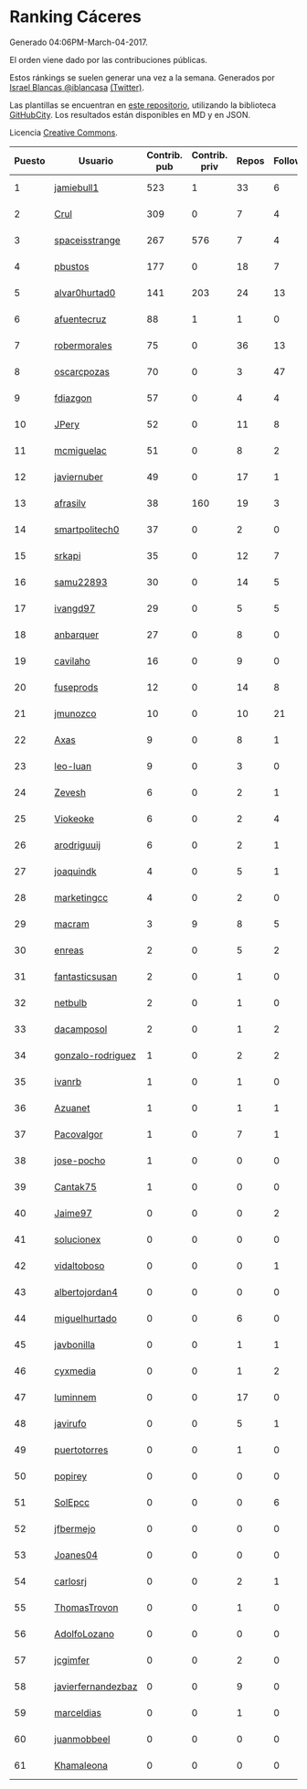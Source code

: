 # Ranking Cáceres

Generado 04:06PM-March-04-2017.

El orden viene dado por las contribuciones públicas.

Estos ránkings se suelen generar una vez a la semana. Generados por [Israel Blancas @iblancasa](https://github.com/iblancasa/) [(Twitter)](https://twitter.com/iblancasa).

Las plantillas se encuentran en [este repositorio](https://github.com/iblancasa/GH-Spanish-Ranking), utilizando la biblioteca [GitHubCity](https://github.com/iblancasa/GitHubCity). Los resultados están disponibles en MD y en JSON.

Licencia [Creative Commons](https://creativecommons.org/licenses/by/4.0/).

| Puesto   |  Usuario  | Contrib. pub | Contrib. priv |Repos| Followers | Desde |  Avatar  |
|----------|-----------|--------------|---------------|-----|-----------|-------|----------|
|1|[jamiebull1](https://github.com/jamiebull1)|523|1|33|6|2013-03-09|![jamiebull1](https://avatars3.githubusercontent.com/u/3817160)|
|2|[Crul](https://github.com/Crul)|309|0|7|4|2013-09-29|![Crul](https://avatars2.githubusercontent.com/u/5569741)|
|3|[spaceisstrange](https://github.com/spaceisstrange)|267|576|7|4|2013-11-24|![spaceisstrange](https://avatars0.githubusercontent.com/u/6024783)|
|4|[pbustos](https://github.com/pbustos)|177|0|18|7|2013-12-06|![pbustos](https://avatars0.githubusercontent.com/u/6126487)|
|5|[alvar0hurtad0](https://github.com/alvar0hurtad0)|141|203|24|13|2011-10-15|![alvar0hurtad0](https://avatars2.githubusercontent.com/u/1130114)|
|6|[afuentecruz](https://github.com/afuentecruz)|88|1|1|0|2015-10-25|![afuentecruz](https://avatars1.githubusercontent.com/u/15313452)|
|7|[robermorales](https://github.com/robermorales)|75|0|36|13|2010-12-16|![robermorales](https://avatars1.githubusercontent.com/u/526271)|
|8|[oscarcpozas](https://github.com/oscarcpozas)|70|0|3|47|2013-01-27|![oscarcpozas](https://avatars2.githubusercontent.com/u/3399621)|
|9|[fdiazgon](https://github.com/fdiazgon)|57|0|4|4|2015-05-03|![fdiazgon](https://avatars3.githubusercontent.com/u/12219405)|
|10|[JPery](https://github.com/JPery)|52|0|11|8|2015-02-18|![JPery](https://avatars1.githubusercontent.com/u/11062553)|
|11|[mcmiguelac](https://github.com/mcmiguelac)|51|0|8|2|2014-05-07|![mcmiguelac](https://avatars3.githubusercontent.com/u/7512450)|
|12|[javiernuber](https://github.com/javiernuber)|49|0|17|1|2011-06-16|![javiernuber](https://avatars3.githubusercontent.com/u/854567)|
|13|[afrasilv](https://github.com/afrasilv)|38|160|19|3|2014-10-15|![afrasilv](https://avatars3.githubusercontent.com/u/9256924)|
|14|[smartpolitech0](https://github.com/smartpolitech0)|37|0|2|0|2015-12-16|![smartpolitech0](https://avatars1.githubusercontent.com/u/16319858)|
|15|[srkapi](https://github.com/srkapi)|35|0|12|7|2015-02-08|![srkapi](https://avatars0.githubusercontent.com/u/10909126)|
|16|[samu22893](https://github.com/samu22893)|30|0|14|5|2013-10-30|![samu22893](https://avatars0.githubusercontent.com/u/5812967)|
|17|[ivangd97](https://github.com/ivangd97)|29|0|5|5|2014-05-06|![ivangd97](https://avatars0.githubusercontent.com/u/7497049)|
|18|[anbarquer](https://github.com/anbarquer)|27|0|8|0|2016-05-03|![anbarquer](https://avatars1.githubusercontent.com/u/19173067)|
|19|[cavilaho](https://github.com/cavilaho)|16|0|9|0|2014-11-12|![cavilaho](https://avatars1.githubusercontent.com/u/9693321)|
|20|[fuseprods](https://github.com/fuseprods)|12|0|14|8|2012-12-15|![fuseprods](https://avatars1.githubusercontent.com/u/3052275)|
|21|[jmunozco](https://github.com/jmunozco)|10|0|10|21|2012-11-23|![jmunozco](https://avatars1.githubusercontent.com/u/2869841)|
|22|[Axas](https://github.com/Axas)|9|0|8|1|2015-03-04|![Axas](https://avatars2.githubusercontent.com/u/11320626)|
|23|[leo-luan](https://github.com/leo-luan)|9|0|3|0|2016-07-16|![leo-luan](https://avatars1.githubusercontent.com/u/20485885)|
|24|[Zevesh](https://github.com/Zevesh)|6|0|2|1|2015-06-17|![Zevesh](https://avatars2.githubusercontent.com/u/12940681)|
|25|[Viokeoke](https://github.com/Viokeoke)|6|0|2|4|2015-10-23|![Viokeoke](https://avatars1.githubusercontent.com/u/15265427)|
|26|[arodriguuij](https://github.com/arodriguuij)|6|0|2|1|2016-09-26|![arodriguuij](https://avatars1.githubusercontent.com/u/22448366)|
|27|[joaquindk](https://github.com/joaquindk)|4|0|5|1|2014-02-02|![joaquindk](https://avatars2.githubusercontent.com/u/6567408)|
|28|[marketingcc](https://github.com/marketingcc)|4|0|2|0|2016-10-02|![marketingcc](https://avatars2.githubusercontent.com/u/22571796)|
|29|[macram](https://github.com/macram)|3|9|8|5|2012-07-30|![macram](https://avatars3.githubusercontent.com/u/2062111)|
|30|[enreas](https://github.com/enreas)|2|0|5|2|2011-11-07|![enreas](https://avatars0.githubusercontent.com/u/1179213)|
|31|[fantasticsusan](https://github.com/fantasticsusan)|2|0|1|0|2016-09-11|![fantasticsusan](https://avatars0.githubusercontent.com/u/22134394)|
|32|[netbulb](https://github.com/netbulb)|2|0|1|0|2016-03-12|![netbulb](https://avatars0.githubusercontent.com/u/17796556)|
|33|[dacamposol](https://github.com/dacamposol)|2|0|1|2|2016-01-27|![dacamposol](https://avatars2.githubusercontent.com/u/16921751)|
|34|[gonzalo-rodriguez](https://github.com/gonzalo-rodriguez)|1|0|2|2|2013-04-02|![gonzalo-rodriguez](https://avatars3.githubusercontent.com/u/4035127)|
|35|[ivanrb](https://github.com/ivanrb)|1|0|1|0|2013-06-15|![ivanrb](https://avatars3.githubusercontent.com/u/4707240)|
|36|[Azuanet](https://github.com/Azuanet)|1|0|1|1|2015-06-16|![Azuanet](https://avatars3.githubusercontent.com/u/12908920)|
|37|[Pacovalgor](https://github.com/Pacovalgor)|1|0|7|1|2015-12-01|![Pacovalgor](https://avatars2.githubusercontent.com/u/16105130)|
|38|[jose-pocho](https://github.com/jose-pocho)|1|0|0|0|2016-10-14|![jose-pocho](https://avatars1.githubusercontent.com/u/22842734)|
|39|[Cantak75](https://github.com/Cantak75)|1|0|0|0|2017-01-08|![Cantak75](https://avatars0.githubusercontent.com/u/24990067)|
|40|[Jaime97](https://github.com/Jaime97)|0|0|0|2|2013-05-18|![Jaime97](https://avatars1.githubusercontent.com/u/4464272)|
|41|[solucionex](https://github.com/solucionex)|0|0|0|0|2011-06-14|![solucionex](https://avatars3.githubusercontent.com/u/849789)|
|42|[vidaltoboso](https://github.com/vidaltoboso)|0|0|0|1|2013-04-04|![vidaltoboso](https://avatars2.githubusercontent.com/u/4061419)|
|43|[albertojordan4](https://github.com/albertojordan4)|0|0|0|0|2013-09-13|![albertojordan4](https://avatars3.githubusercontent.com/u/5451046)|
|44|[miguelhurtado](https://github.com/miguelhurtado)|0|0|6|0|2013-05-30|![miguelhurtado](https://avatars3.githubusercontent.com/u/4569925)|
|45|[javbonilla](https://github.com/javbonilla)|0|0|1|1|2011-10-12|![javbonilla](https://avatars2.githubusercontent.com/u/1122831)|
|46|[cyxmedia](https://github.com/cyxmedia)|0|0|1|2|2013-03-22|![cyxmedia](https://avatars2.githubusercontent.com/u/3939976)|
|47|[luminnem](https://github.com/luminnem)|0|0|17|0|2013-02-26|![luminnem](https://avatars3.githubusercontent.com/u/3707216)|
|48|[javirufo](https://github.com/javirufo)|0|0|5|1|2013-08-04|![javirufo](https://avatars1.githubusercontent.com/u/5158731)|
|49|[puertotorres](https://github.com/puertotorres)|0|0|1|0|2014-01-28|![puertotorres](https://avatars1.githubusercontent.com/u/6523507)|
|50|[popirey](https://github.com/popirey)|0|0|0|0|2014-03-26|![popirey](https://avatars1.githubusercontent.com/u/7073275)|
|51|[SolEpcc](https://github.com/SolEpcc)|0|0|0|6|2014-11-13|![SolEpcc](https://avatars1.githubusercontent.com/u/9723722)|
|52|[jfbermejo](https://github.com/jfbermejo)|0|0|0|0|2015-01-29|![jfbermejo](https://avatars3.githubusercontent.com/u/10756853)|
|53|[Joanes04](https://github.com/Joanes04)|0|0|0|0|2014-11-25|![Joanes04](https://avatars1.githubusercontent.com/u/9945959)|
|54|[carlosrj](https://github.com/carlosrj)|0|0|2|1|2014-11-21|![carlosrj](https://avatars2.githubusercontent.com/u/9881700)|
|55|[ThomasTrovon](https://github.com/ThomasTrovon)|0|0|1|0|2015-01-30|![ThomasTrovon](https://avatars3.githubusercontent.com/u/10778234)|
|56|[AdolfoLozano](https://github.com/AdolfoLozano)|0|0|0|0|2014-12-15|![AdolfoLozano](https://avatars2.githubusercontent.com/u/10195259)|
|57|[jcgimfer](https://github.com/jcgimfer)|0|0|2|0|2015-06-04|![jcgimfer](https://avatars2.githubusercontent.com/u/12746401)|
|58|[javierfernandezbaz](https://github.com/javierfernandezbaz)|0|0|9|0|2015-06-16|![javierfernandezbaz](https://avatars3.githubusercontent.com/u/12914611)|
|59|[marceldias](https://github.com/marceldias)|0|0|1|0|2015-07-18|![marceldias](https://avatars1.githubusercontent.com/u/13388273)|
|60|[juanmobbeel](https://github.com/juanmobbeel)|0|0|0|0|2016-01-15|![juanmobbeel](https://avatars3.githubusercontent.com/u/16716906)|
|61|[Khamaleona](https://github.com/Khamaleona)|0|0|0|0|2016-02-16|![Khamaleona](https://avatars3.githubusercontent.com/u/17269748)|
